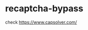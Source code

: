 # recaptcha-bypass
check https://www.capsolver.com/ 



















                                                                                                                                                                                                           